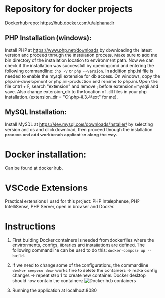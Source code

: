 # Repository for docker projects

Dockerhub repo: https://hub.docker.com/u/alphanadir

## PHP Installation (windows):

Install PHP at https://www.php.net/downloads by downloading the latest version and proceed through the installation process. Make sure to add the bin directory of the installation location to environment path. Now we can check if the installation was successfull by opening cmd and entering the following commandline:
```php -v``` or ```php --version```. In addition php.ini file is needed to enable the mysqli extension for db access. On windows, copy the php.ini-development or php.ini-production and rename to php.ini. Open the file cntrl + F, search "extension" and remove ; before extension=mysqli and save. Also change extension_dir to the location of .dll files in your php installation. (extension_dir = "C:\php-8.3.4\ext" for me).

## MySQL Installation:

Install MySQL at https://dev.mysql.com/downloads/installer/ by selecting version and os and click download, then proceed through the installation process and add workbench application along the way. 

# Docker installation: 

Can be found at docker hub.

# VSCode Extensions

Practical extensions I used for this project: PHP Intelephense, PHP IntelliSense, PHP Server, open in browser and Docker.

# Instructions

1. First building Docker containers is needed from dockerfiles where the environments, configs, libraries and installations are defined. The following commandline can be used to do this: ```docker-compose up --build```.
2. If we need to change some of the configurations, the commandline ```docker-compose down``` works fine to delete the containers -> make config changes -> repeat step 1 to create new container. Docker desktop should now contain the containers: ![Docker hub containers](containers.png)

3. Running the application at localhost:8080 
